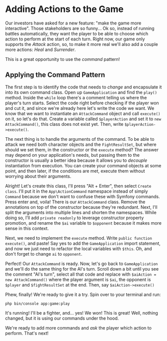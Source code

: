 # Adding Actions to the Game

Our investors have asked for a new feature: "make the game more interactive".
Those stakeholders are so funny... Ok so, instead of running battles automatically, they want the player 
to be able to choose which action to perform at the start of each turn. Right now, our game only 
supports the *Attack* action, so, to make it more real we'll also add a couple more actions: 
*Heal* and *Surrender*.

This is a great opportunity to use the *command* pattern!

## Applying the Command Pattern

The first step is to identify the code that needs to *change* and encapsulate it into
its own command class. Open up `GameApplication` and find the `play()` method.
Inside the `while` loop there's a comment telling us where the player's turn starts.
Select the code right before checking if the player won and cut it, 
and since we're already here let's write the code we want. We know that we want to
instantiate an `AttackCommand` object and call `execute()` on it, so let's do that. Create a 
variable called `$playerAction` and set it to `new AttackCommand()`, this class does not exist yet.
Then, write `$playerAction->execute()`.

The next thing is to handle the arguments of the command. To be able to attack we need both
character objects and the `FightResultSet`, but where should we set them, in the constructor or
the `execute` method? The answer may depend on your application's needs, but passing them to
the constructor is usually a better idea because it allows you to *decouple* instantiation
from execution. You can create your command objects at some point, and then later, if the
conditions are met, execute them without worrying about their arguments.

Alright! Let's create this class, I'll press "Alt + Enter", then select `Create class`.
I'll put it in the `App\ActionCommand` namespace instead of simply `Command` because we don't
want to confuse these with Symfony commands.
Press enter and, voila! There is our `AttackCommand` class. Remove the annotations on top of the
constructor because they're redundant. Next, I'll split the arguments into multiple lines
and shorten the namespaces. While doing so, I'll add `private readonly` to leverage
constructor property promotion, and rename the `$ai` variable to `$opponent` because
it makes more sense in this context.

Next, we need to implement the `execute` method. Write `public function execute()`,
and paste! Say yes to add the `GameApplication` import statement, and now we just need to
refactor the local variables with `$this`. Oh, and don't forget to change `ai`
to `opponent`.

Perfect! Our `AttackCommand` is ready. Now, let's go back to `GameApplication` and we'll
do the same thing for the AI's turn. Scroll down a bit until you see the comment "AI's turn",
select all that code and replace with `$aiAction = new AttackCommand()` where the player argument
is `$ai`, the opponent is `$player` and `$fightResultSet` at the end. Then, say `$aiAction->execute()`

Phew, finally! We're ready to give it a try. Spin over to your terminal and run:

```terminal
php bin/console app:game:play
```

It's running! I'll be a fighter, and... yes! We won!
This is great! Well, nothing changed, but it is using our commands under the hood.

We're ready to add more commands and *ask* the player which action to perform.
That's next!
